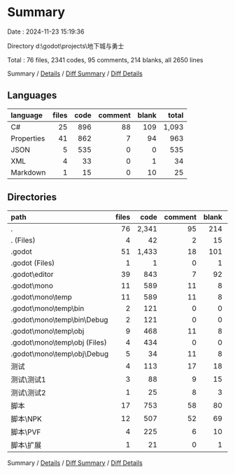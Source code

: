 # Summary

Date : 2024-11-23 15:19:36

Directory d:\\godot\\projects\\地下城与勇士

Total : 76 files,  2341 codes, 95 comments, 214 blanks, all 2650 lines

Summary / [Details](details.md) / [Diff Summary](diff.md) / [Diff Details](diff-details.md)

## Languages
| language | files | code | comment | blank | total |
| :--- | ---: | ---: | ---: | ---: | ---: |
| C# | 25 | 896 | 88 | 109 | 1,093 |
| Properties | 41 | 862 | 7 | 94 | 963 |
| JSON | 5 | 535 | 0 | 0 | 535 |
| XML | 4 | 33 | 0 | 1 | 34 |
| Markdown | 1 | 15 | 0 | 10 | 25 |

## Directories
| path | files | code | comment | blank | total |
| :--- | ---: | ---: | ---: | ---: | ---: |
| . | 76 | 2,341 | 95 | 214 | 2,650 |
| . (Files) | 4 | 42 | 2 | 15 | 59 |
| .godot | 51 | 1,433 | 18 | 101 | 1,552 |
| .godot (Files) | 1 | 1 | 0 | 1 | 2 |
| .godot\\editor | 39 | 843 | 7 | 92 | 942 |
| .godot\\mono | 11 | 589 | 11 | 8 | 608 |
| .godot\\mono\\temp | 11 | 589 | 11 | 8 | 608 |
| .godot\\mono\\temp\\bin | 2 | 121 | 0 | 0 | 121 |
| .godot\\mono\\temp\\bin\\Debug | 2 | 121 | 0 | 0 | 121 |
| .godot\\mono\\temp\\obj | 9 | 468 | 11 | 8 | 487 |
| .godot\\mono\\temp\\obj (Files) | 4 | 434 | 0 | 0 | 434 |
| .godot\\mono\\temp\\obj\\Debug | 5 | 34 | 11 | 8 | 53 |
| 测试 | 4 | 113 | 17 | 18 | 148 |
| 测试\\测试1 | 3 | 88 | 9 | 15 | 112 |
| 测试\\测试2 | 1 | 25 | 8 | 3 | 36 |
| 脚本 | 17 | 753 | 58 | 80 | 891 |
| 脚本\\NPK | 12 | 507 | 52 | 69 | 628 |
| 脚本\\PVF | 4 | 225 | 6 | 10 | 241 |
| 脚本\\扩展 | 1 | 21 | 0 | 1 | 22 |

Summary / [Details](details.md) / [Diff Summary](diff.md) / [Diff Details](diff-details.md)